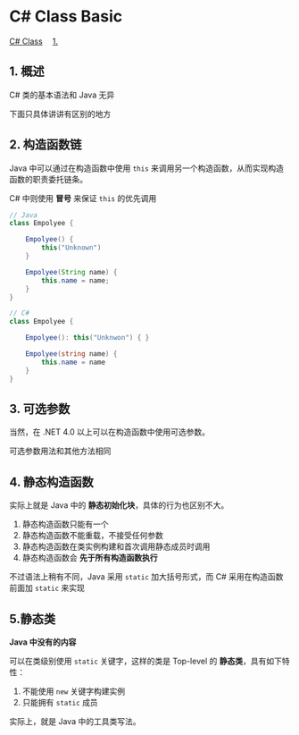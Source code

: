 # C# Class Basic

<!-- MDTOC maxdepth:6 firsth1:1 numbering:0 flatten:0 bullets:0 updateOnSave:1 -->

[C# Class](#c#-class)
&emsp;[1.](#1)

<!-- /MDTOC -->

## 1. 概述

C# 类的基本语法和 Java 无异

下面只具体讲讲有区别的地方

## 2. 构造函数链

Java 中可以通过在构造函数中使用 `this` 来调用另一个构造函数，从而实现构造函数的职责委托链条。

C# 中则使用 **冒号** 来保证 `this` 的优先调用

```java
// Java
class Empolyee {

    Empolyee() {
        this("Unknown")
    }

    Empolyee(String name) {
        this.name = name;
    }
}
```

```csharp
// C#
class Empolyee {

    Empolyee(): this("Unknwon") { }

    Empolyee(string name) {
        this.name = name
    }
}
```

## 3. 可选参数

当然，在 .NET 4.0 以上可以在构造函数中使用可选参数。

可选参数用法和其他方法相同

## 4. 静态构造函数

实际上就是 Java 中的 **静态初始化块**，具体的行为也区别不大。

1. 静态构造函数只能有一个
2. 静态构造函数不能重载，不接受任何参数
3. 静态构造函数在类实例构建和首次调用静态成员时调用
4. 静态构造函数会 **先于所有构造函数执行**

不过语法上稍有不同，Java 采用 `static` 加大括号形式，而 C# 采用在构造函数前面加 `static` 来实现

## 5.静态类

**Java 中没有的内容**

可以在类级别使用 `static` 关键字，这样的类是 Top-level 的 **静态类**，具有如下特性：

1. 不能使用 `new` 关键字构建实例
2. 只能拥有 `static` 成员

实际上，就是 Java 中的工具类写法。
